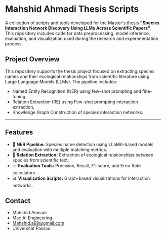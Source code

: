 
# Mahshid Ahmadi Thesis Scripts

A collection of scripts and tools developed for the Master's thesis **"Species Interaction Network Discovery Using LLMs Across Scientific Papers"**. This repository includes code for data preprocessing, model inference, evaluation, and visualization used during the research and experimentation process.


## Project Overview

This repository supports the thesis project focused on extracting species names and their ecological relationships from scientific literature using Large Language Models (LLMs). The pipeline includes:
- Named Entity Recognition (NER) using few-shot prompting and fine-tuning,
- Relation Extraction (RE) using Few-shot prompting interaction extraction,
- Knowledge Graph Construction of species interaction networks.

---

## Features

- 📑 **NER Pipeline:** Species name detection using LLaMA-based models and evaluation with multiple matching metrics.
- 🔗 **Relation Extraction:** Extraction of ecological relationships between species from scientific text.
- 📈 **Evaluation Tools:** Precision, Recall, F1-score, and Error Rate calculators.
- 📊 **Visualization Scripts:** Graph-based visualizations for interaction networks.

## Contact

- Mahshid Ahmadi 
- Msc AI Engineering
- [Mahshid.a99@gmail.com](mailto:Mahshid.a99@gmail.com)
- Universität Passau

